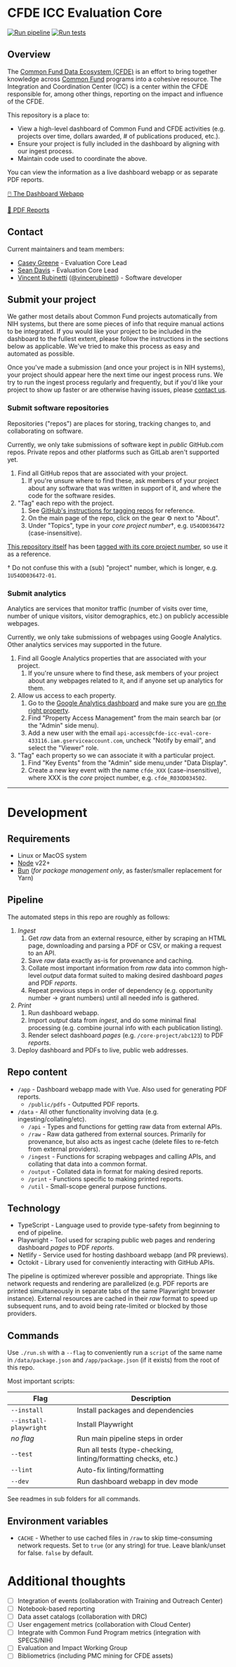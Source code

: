 # CFDE ICC Evaluation Core

[![Run pipeline](https://github.com/nih-cfde/icc-eval-core/actions/workflows/pipeline.yaml/badge.svg)](https://github.com/nih-cfde/icc-eval-core/actions/workflows/pipeline.yaml)
[![Run tests](https://github.com/nih-cfde/icc-eval-core/actions/workflows/test.yaml/badge.svg)](https://github.com/nih-cfde/icc-eval-core/actions/workflows/test.yaml)

## Overview

The [Common Fund Data Ecosystem (CFDE)](https://commonfund.nih.gov/dataecosystem) is an effort to bring together knowledge across [Common Fund](https://commonfund.nih.gov/) programs into a cohesive resource.
The Integration and Coordination Center (ICC) is a center within the CFDE responsible for, among other things, reporting on the impact and influence of the CFDE.

This repository is a place to:

- View a high-level dashboard of Common Fund and CFDE activities (e.g. projects over time, dollars awarded, # of publications produced, etc.).
- Ensure your project is fully included in the dashboard by aligning with our ingest process.
- Maintain code used to coordinate the above.

You can view the information as a live dashboard webapp or as separate PDF reports.

[🖱️ The Dashboard Webapp](https://cfde-eval.netlify.app)

[📜 PDF Reports](https://cfde-eval.netlify.app/reports)

## Contact

Current maintainers and team members:

- [Casey Greene](mailto:casey.s.greene@cuanschutz.edu) - Evaluation Core Lead
- [Sean Davis](mailto:sean.2.davis@cuanschutz.edu) - Evaluation Core Lead
- [Vincent Rubinetti](mailto:vincent.rubinetti@cuanschutz.edu) ([@vincerubinetti](https://github.com/vincerubinetti)) - Software developer

## Submit your project

We gather most details about Common Fund projects automatically from NIH systems, but there are some pieces of info that require manual actions to be integrated.
If you would like your project to be included in the dashboard to the fullest extent, please follow the instructions in the sections below as applicable.
We've tried to make this process as easy and automated as possible.

Once you've made a submission (and once your project is in NIH systems), your project should appear here the next time our ingest process runs.
We try to run the ingest process regularly and frequently, but if you'd like your project to show up faster or are otherwise having issues, please [contact us](#contact).

### Submit software repositories

Repositories ("repos") are places for storing, tracking changes to, and collaborating on software.

Currently, we only take submissions of software kept in _public_ GitHub.com repos.
Private repos and other platforms such as GitLab aren't supported yet.

1. Find all GitHub repos that are associated with your project.
   1. If you're unsure where to find these, ask members of your project about any software that was written in support of it, and where the code for the software resides.
1. "Tag" each repo with the project.
   1. See [GitHub's instructions for tagging repos](https://docs.github.com/en/repositories/managing-your-repositorys-settings-and-features/customizing-your-repository/classifying-your-repository-with-topics) for reference.
   1. On the main page of the repo, click on the gear ⚙ next to "About".
   1. Under "Topics", type in your _core project number_†, e.g. `U54OD036472` (case-insensitive).

[This repository itself](https://github.com/nih-cfde/icc-eval-core) has been [tagged with its core project number](https://github.com/topics/u54od036472), so use it as a reference.

† Do not confuse this with a (sub) "project" number, which is longer, e.g. `1U54OD036472-01`.

### Submit analytics

Analytics are services that monitor traffic (number of visits over time, number of unique visitors, visitor demographics, etc.) on publicly accessible webpages.

Currently, we only take submissions of webpages using Google Analytics.
Other analytics services may supported in the future.

1. Find all Google Analytics properties that are associated with your project.
   1. If you're unsure where to find these, ask members of your project about any webpages related to it, and if anyone set up analytics for them.
1. Allow us access to each property.
   1. Go to the [Google Analytics dashboard](https://analytics.google.com/) and make sure you are [on the right property](https://support.google.com/analytics/answer/10252712?hl=en).
   1. Find "Property Access Management" from the main search bar (or the "Admin" side menu).
   1. Add a new user with the email `api-access@cfde-icc-eval-core-433116.iam.gserviceaccount.com`, uncheck "Notify by email", and select the "Viewer" role.
1. "Tag" each property so we can associate it with a particular project.
   1. Find "Key Events" from the "Admin" side menu,under "Data Display".
   1. Create a new key event with the name `cfde_XXX` (case-insensitive), where XXX is the _core_ project number, e.g. `cfde_R03OD034502`.

---

# Development

## Requirements

- Linux or MacOS system
- [Node](https://nodejs.org/) v22+
- [Bun](https://bun.sh/) (_for package management only_, as faster/smaller replacement for Yarn)

## Pipeline

The automated steps in this repo are roughly as follows:

1. _Ingest_
   1. Get _raw_ data from an external resource, either by scraping an HTML page, downloading and parsing a PDF or CSV, or making a request to an API.
   1. Save _raw_ data exactly as-is for provenance and caching.
   1. Collate most important information from _raw_ data into common high-level _output_ data format suited to making desired dashboard _pages_ and PDF _reports_.
   1. Repeat previous steps in order of dependency (e.g. opportunity number -> grant numbers) until all needed info is gathered.
1. _Print_
   1. Run dashboard webapp.
   1. Import _output_ data from _ingest_, and do some minimal final processing (e.g. combine journal info with each publication listing).
   1. Render select dashboard _pages_ (e.g. `/core-project/abc123`) to PDF _reports_.
1. Deploy dashboard and PDFs to live, public web addresses.

## Repo content

- `/app` - Dashboard webapp made with Vue.
  Also used for generating PDF reports.
  - `/public/pdfs` - Outputted PDF reports.
- `/data` - All other functionality involving data (e.g. ingesting/collating/etc).
  - `/api` - Types and functions for getting raw data from external APIs.
  - `/raw` - Raw data gathered from external sources.
    Primarily for provenance, but also acts as ingest cache (delete files to re-fetch from external providers).
  - `/ingest` - Functions for scraping webpages and calling APIs, and collating that data into a common format.
  - `/output` - Collated data in format for making desired reports.
  - `/print` - Functions specific to making printed reports.
  - `/util` - Small-scope general purpose functions.

## Technology

- TypeScript - Language used to provide type-safety from beginning to end of pipeline.
- Playwright - Tool used for scraping public web pages and rendering dashboard _pages_ to PDF _reports_.
- Netlify - Service used for hosting dashboard webapp (and PR previews).
- Octokit - Library used for conveniently interacting with GitHub APIs.

The pipeline is optimized wherever possible and appropriate.
Things like network requests and rendering are parallelized (e.g. PDF reports are printed simultaneously in separate tabs of the same Playwright browser instance).
External resources are cached in their _raw_ format to speed up subsequent runs, and to avoid being rate-limited or blocked by those providers.

## Commands

Use `./run.sh` with a `--flag` to conveniently run a `script` of the same name in `/data/package.json` and `/app/package.json` (if it exists) from the root of this repo.

Most important scripts:

| Flag                   | Description                                                    |
| ---------------------- | -------------------------------------------------------------- |
| `--install`            | Install packages and dependencies                              |
| `--install-playwright` | Install Playwright                                             |
| _no flag_              | Run main pipeline steps in order                               |
| `--test`               | Run all tests (type-checking, linting/formatting checks, etc.) |
| `--lint`               | Auto-fix linting/formatting                                    |
| `--dev`                | Run dashboard webapp in dev mode                               |

See readmes in sub folders for all commands.

## Environment variables

- `CACHE` - Whether to use cached files in `/raw` to skip time-consuming network requests.
  Set to `true` (or any string) for true.
  Leave blank/unset for false.
  `false` by default.

# Additional thoughts

- [ ] Integration of events (collaboration with Training and Outreach Center)
- [ ] Notebook-based reporting
- [ ] Data asset catalogs (collaboration with DRC)
- [ ] User engagement metrics (collaboration with Cloud Center)
- [ ] Integrate with Common Fund Program metrics (integration with SPECS/NIH)
- [ ] Evaluation and Impact Working Group
- [ ] Bibliometrics (including PMC mining for CFDE assets)
